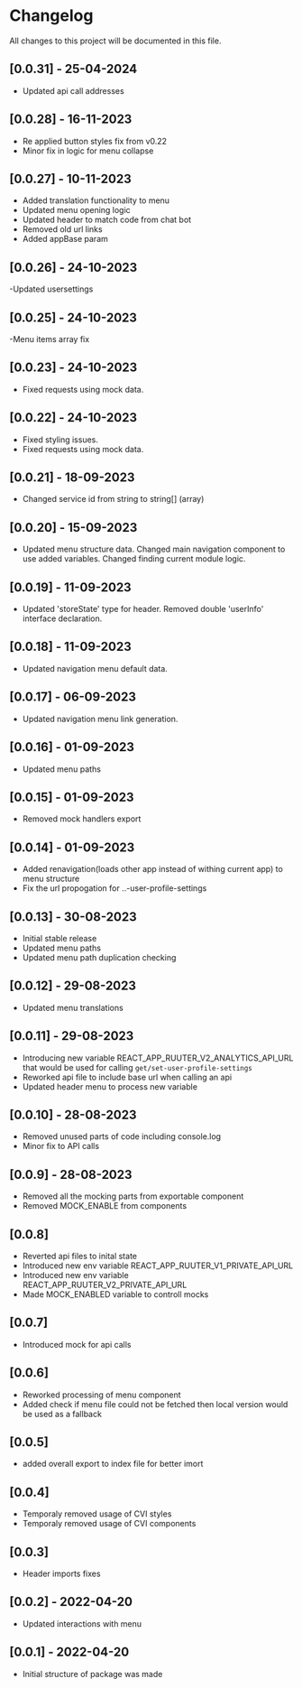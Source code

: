 # Changelog
All changes to this project will be documented in this file.

## [0.0.31] - 25-04-2024

- Updated api call addresses 

## [0.0.28] - 16-11-2023

- Re applied button styles fix from v0.22
- Minor fix in logic for menu collapse

## [0.0.27] - 10-11-2023

- Added translation functionality to menu
- Updated menu opening logic
- Updated header to match code from chat bot
- Removed old url links
- Added appBase param

## [0.0.26] - 24-10-2023

-Updated usersettings

## [0.0.25] - 24-10-2023

-Menu items array fix

## [0.0.23] - 24-10-2023

- Fixed requests using mock data.

## [0.0.22] - 24-10-2023

- Fixed styling issues.
- Fixed requests using mock data.

## [0.0.21] - 18-09-2023

- Changed service id from string to string[] (array)

## [0.0.20] - 15-09-2023

- Updated menu structure data. Changed main navigation component to use added variables. Changed finding current module logic.

## [0.0.19] - 11-09-2023

- Updated 'storeState' type for header. Removed double 'userInfo' interface declaration.

## [0.0.18] - 11-09-2023

- Updated navigation menu default data.

## [0.0.17] - 06-09-2023

- Updated navigation menu link generation.

## [0.0.16] - 01-09-2023

- Updated menu paths

## [0.0.15] - 01-09-2023

- Removed mock handlers export

## [0.0.14] - 01-09-2023

- Added renavigation(loads other app instead of withing current app) to menu structure
- Fix the url propogation for ..-user-profile-settings

## [0.0.13] - 30-08-2023

- Initial stable release
- Updated menu paths
- Updated menu path duplication checking

## [0.0.12] - 29-08-2023

- Updated menu translations

## [0.0.11] - 29-08-2023

- Introducing new variable REACT_APP_RUUTER_V2_ANALYTICS_API_URL that would be used for calling `get/set-user-profile-settings`
- Reworked api file to include base url when calling an api
- Updated header menu to process new variable

## [0.0.10] - 28-08-2023

- Removed unused parts of code including console.log
- Minor fix to API calls

## [0.0.9] - 28-08-2023

- Removed all the mocking parts from exportable component
- Removed MOCK_ENABLE from components

## [0.0.8]

- Reverted api files to inital state
- Introduced new env variable REACT_APP_RUUTER_V1_PRIVATE_API_URL
- Introduced new env variable REACT_APP_RUUTER_V2_PRIVATE_API_URL
- Made MOCK_ENABLED variable to controll mocks

## [0.0.7]

- Introduced mock for api calls

## [0.0.6]

- Reworked processing of menu component
- Added check if menu file could not be fetched then local version would be used as a fallback

## [0.0.5]

- added overall export to index file for better imort

## [0.0.4]

- Temporaly removed usage of CVI styles
- Temporaly removed usage of CVI components

## [0.0.3]

- Header imports fixes

## [0.0.2] - 2022-04-20

- Updated interactions with menu

## [0.0.1] - 2022-04-20

- Initial structure of package was made
